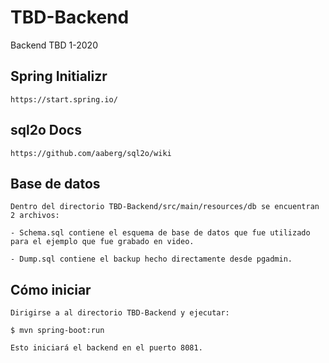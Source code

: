 # TBD-Backend
Backend TBD 1-2020

## Spring Initializr
```
https://start.spring.io/
```

## sql2o Docs
```
https://github.com/aaberg/sql2o/wiki
```

## Base de datos
```
Dentro del directorio TBD-Backend/src/main/resources/db se encuentran 2 archivos:

- Schema.sql contiene el esquema de base de datos que fue utilizado para el ejemplo que fue grabado en video.

- Dump.sql contiene el backup hecho directamente desde pgadmin.
```

## Cómo iniciar
```
Dirigirse a al directorio TBD-Backend y ejecutar:

$ mvn spring-boot:run

Esto iniciará el backend en el puerto 8081.
```
